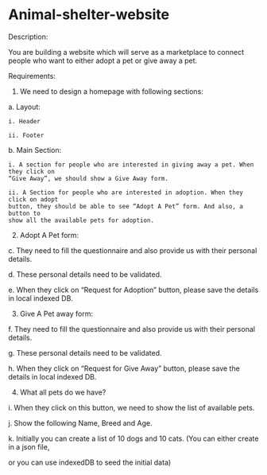 # Animal-shelter-website

Description:

You are building a website which will serve as a marketplace to connect people who want to either
adopt a pet or give away a pet.

Requirements:
1. We need to design a homepage with following sections:

  a. Layout:
  
    i. Header
    
    ii. Footer
    
  b. Main Section:
  
    i. A section for people who are interested in giving away a pet. When they click on
    “Give Away”, we should show a Give Away form.
    
    ii. A Section for people who are interested in adoption. When they click on adopt
    button, they should be able to see “Adopt A Pet” form. And also, a button to
    show all the available pets for adoption.
    
2. Adopt A Pet form:

  c. They need to fill the questionnaire and also provide us with their personal details.
  
  d. These personal details need to be validated.
  
  e. When they click on “Request for Adoption” button, please save the details in local
  indexed DB.
  
3. Give A Pet away form:

  f. They need to fill the questionnaire and also provide us with their personal details.
  
  g. These personal details need to be validated.
  
  h. When they click on “Request for Give Away” button, please save the details in local
  indexed DB.
  
4. What all pets do we have?

  i. When they click on this button, we need to show the list of available pets.
  
  j. Show the following Name, Breed and Age.
  
  k. Initially you can create a list of 10 dogs and 10 cats. (You can either create in a json file,
  
  or you can use indexedDB to seed the initial data)
